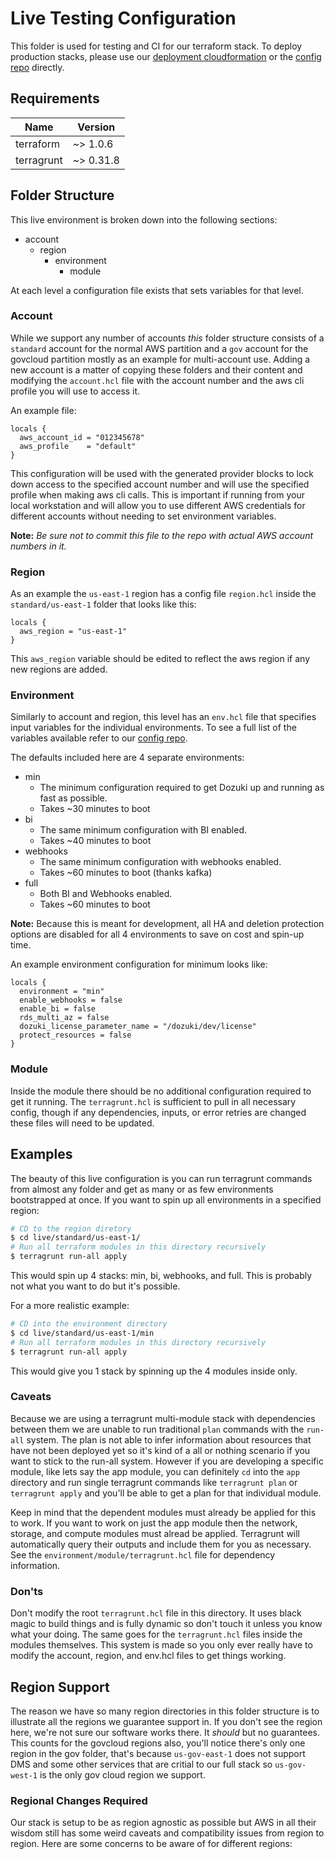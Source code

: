 # Live Testing Configuration
This folder is used for testing and CI for our terraform stack. To deploy production
stacks, please use our [deployment cloudformation](https://github.com/Dozuki/CloudPrem) or the [config repo](https://github.com/Dozuki/CloudPrem-Config) directly.

## Requirements
| Name | Version |
|------|---------|
| terraform | ~> 1.0.6 |
| terragrunt | ~> 0.31.8 |

## Folder Structure
This live environment is broken down into the following sections:
* account
  * region
    * environment
      * module

At each level a configuration file exists that sets variables for that level.

### Account
While we support any number of accounts _this_ folder structure consists
of a `standard` account for the normal AWS partition and a `gov` account for the govcloud
partition mostly as an example for multi-account use. Adding a new account is a matter of copying these folders and their content and
modifying the `account.hcl` file with the account number and the aws cli profile you will use
to access it.

An example file:
```hcl
locals {
  aws_account_id = "012345678"
  aws_profile    = "default"
}
```
This configuration will be used with the generated provider blocks to lock down access to the specified
account number and will use the specified profile when making aws cli calls. This is important if running from
your local workstation and will allow you to use different AWS credentials for different accounts without needing
to set environment variables. 

**Note:** _Be sure not to commit this file to the repo with actual AWS account numbers in it._

### Region
As an example the `us-east-1` region has a config file `region.hcl` inside the `standard/us-east-1` folder 
that looks like this:

```hcl
locals {
  aws_region = "us-east-1"
}
```
This `aws_region` variable should be edited to reflect the aws region if any new regions are added.

### Environment
Similarly to account and region, this level has an `env.hcl` file that specifies input variables for the
individual environments. To see a full list of the variables available refer to our [config repo](https://github.com/Dozuki/CloudPrem-Config).

The defaults included here are 4 separate environments:
* min
  * The minimum configuration required to get Dozuki up and running as fast as possible.
  * Takes ~30 minutes to boot
* bi 
  * The same minimum configuration with BI enabled.
  * Takes ~40 minutes to boot
* webhooks 
  * The same minimum configuration with webhooks enabled.
  * Takes ~60 minutes to boot (thanks kafka)
* full
  * Both BI and Webhooks enabled.
  * Takes ~60 minutes to boot

**Note:** Because this is meant for development, all HA and deletion protection options
are disabled for all 4 environments to save on cost and spin-up time.

An example environment configuration for minimum looks like:
```hcl
locals {
  environment = "min"
  enable_webhooks = false
  enable_bi = false
  rds_multi_az = false
  dozuki_license_parameter_name = "/dozuki/dev/license"
  protect_resources = false
}
```

### Module 
Inside the module there should be no additional configuration required to get it running.
The `terragrunt.hcl` is sufficient to pull in all necessary config, though if any dependencies,
inputs, or error retries are changed these files will need to be updated.

## Examples
The beauty of this live configuration is you can run terragrunt commands from almost any folder
and get as many or as few environments bootstrapped at once. If you want to spin up all environments in a specified 
region:

```bash
# CD to the region diretory
$ cd live/standard/us-east-1/
# Run all terraform modules in this directory recursively
$ terragrunt run-all apply
```
This would spin up 4 stacks: min, bi, webhooks, and full. This is probably not what
you want to do but it's possible.

For a more realistic example:
```bash
# CD into the environment directory
$ cd live/standard/us-east-1/min
# Run all terraform modules in this directory recursively
$ terragrunt run-all apply
```

This would give you 1 stack by spinning up the 4 modules inside only.

### Caveats
Because we are using a terragrunt multi-module stack with dependencies between them
we are unable to run traditional `plan` commands with the `run-all` system. The plan is not able to infer information
about resources that have not been deployed yet so it's kind of a all or nothing scenario if you
want to stick to the run-all system. However if you are developing a specific module, like lets say
the app module, you can definitely `cd` into the `app` directory and run single terragrunt commands
like `terragrunt plan` or `terragrunt apply` and you'll be able to get a plan for that individual
module. 

Keep in mind that the dependent modules must already be applied for this to work. If you want
to work on just the app module then the network, storage, and compute modules must alread be applied. 
Terragrunt will automatically query their outputs and include them for you as necessary. See the
`environment/module/terragrunt.hcl` file for dependency information.

### Don'ts
Don't modify the root `terragrunt.hcl` file in this directory. It uses black magic to build things and is
fully dynamic so don't touch it unless you know what your doing. The same goes for the `terragrunt.hcl` files
inside the modules themselves. This system is made so you only ever really have to modify the account, region, and 
env.hcl files to get things working.

## Region Support
The reason we have so many region directories in this folder structure is to illustrate all the 
regions we guarantee support in. If you don't see the region here, we're not sure our software works there.
It *should* but no guarantees. This counts for the govcloud regions also, you'll notice there's only one
region in the gov folder, that's because `us-gov-east-1` does not support DMS and some other services that are 
critial to our full stack so `us-gov-west-1` is the only gov cloud region we support.

### Regional Changes Required
Our stack is setup to be as region agnostic as possible but AWS in all their wisdom still has
some weird caveats and compatibility issues from region to region. Here are some concerns to be aware of
for different regions:

